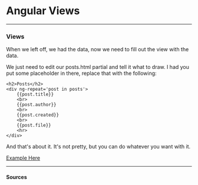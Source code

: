 # Angular Views

---

### Views

When we left off, we had the data, now we need to fill out the view with the data.

We just need to edit our posts.html partial and tell it what to draw. I had you put some placeholder in there, replace that with the following:

```
<h2>Posts</h2>
<div ng-repeat='post in posts'>
	{{post.title}}
	<br>
	{{post.author}}
	<br>
	{{post.created}}
	<br>
	{{post.file}}
	<hr>
</div>
```
And that's about it. It's not pretty, but you can do whatever you want with it.

[Example Here][link1]

---

#### Sources


[link1]: /examples/angular/step6